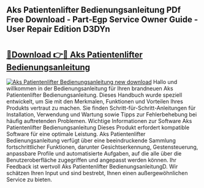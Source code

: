 ## Aks Patientenlifter Bedienungsanleitung PDf Free Download - Part-Egp Service Owner Guide - User Repair Edition D3DYn

# <h2><a href="http://df4jfst.blite.top/?on=Aks+Patientenlifter+Bedienungsanleitung">🔗Download 👉🔴 Aks Patientenlifter Bedienungsanleitung</a></h2>

[![Aks Patientenlifter Bedienungsanleitung new download](https://i.imgur.com/lujVjoI.png)](http://df4jfst.blite.top/?on=Aks+Patientenlifter+Bedienungsanleitung)
Hallo und willkommen in der Bedienungsanleitung für Ihren brandneuen Aks Patientenlifter Bedienungsanleitung. Dieses Handbuch wurde speziell entwickelt, um Sie mit den Merkmalen, Funktionen und Vorteilen Ihres Produkts vertraut zu machen. Sie finden Schritt-für-Schritt-Anleitungen für Installation, Verwendung und Wartung sowie Tipps zur Fehlerbehebung bei häufig auftretenden Problemen. Wichtige Informationen zur Software Aks Patientenlifter Bedienungsanleitung Dieses Produkt erfordert kompatible Software für eine optimale Leistung. Aks Patientenlifter Bedienungsanleitung verfügt über eine beeindruckende Sammlung fortschrittlicher Funktionen, darunter Gesichtserkennung, Gestensteuerung, anpassbare Profile und automatisierte Aufgaben, auf die alle über die Benutzeroberfläche zugegriffen und angepasst werden können. Ihr Feedback ist wertvoll Aks Patientenlifter BedienungsanleitungD. Wir schätzen Ihren Input und sind bestrebt, Ihnen einen außergewöhnlichen Service zu bieten.
